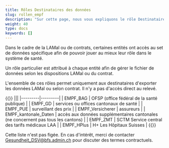 ```yaml
---
title: Rôles Destinataires des données
slug: rollen_empf
description: "Sur cette page, nous vous expliquons le rôle Destinataire de données (EMPF)."
weight: 40
type: docs
keywords: []
---
```


Dans le cadre de la LAMal ou de contrats, certaines entités ont accès au set de données spécifique afin de pouvoir jouer au mieux leur rôle dans le système de santé.

Un rôle particulier est attribué à chaque entité afin de gérer le fichier de données selon les dispositions LAMal ou du contrat. 

L'ensemble de ces rôles permet uniquement aux destinataires d'exporter les données LAMal ou selon contrat. Il n'y a pas d'accès direct au relevé. 

{{<markdown>}}
|||
|---------|---------|
| EMPF_BAG | OFSP (office fédéral de la santé publique) |
| EMPF_GD | services ou offices cantonaux de santé |
| EMPF_PUE | surveillant des prix |
| EMPF_Versicherer | assureurs |
| EMPF_kantonale_Daten | accès aux données supplémentaires cantonales (ne concernent pas tous les cantons) |
| EMPF_ZMT | SCTM Service central des tarifs médicaux LAA | 
| EMPF_HPlus | H+ Les Hôpitaux Suisses |
{{</markdown>}}

Cette liste n'est pas figée. En cas d'intérêt, merci de contacter <Gesundheit_DSV@bfs.admin.ch> pour discuter des termes contractuels. 
